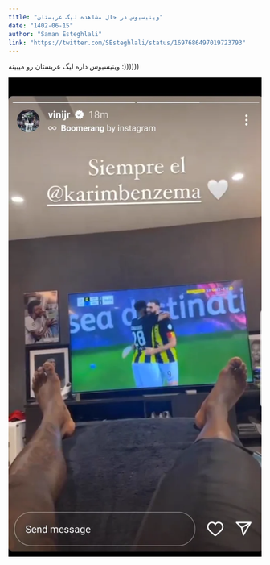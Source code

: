 ```yaml
---
title: "وینیسیوس در حال مشاهده لیگ عربستان"
date: "1402-06-15"
author: "Saman Esteghlali"
link: "https://twitter.com/SEsteghlali/status/1697686497019723793"
---
```


وینیسیوس داره لیگ عربستان رو میبینه :))))))

![وینیسیوس در حال مشاهده لیگ عربستان](./vinicius-jr-saudia-league.webp)
